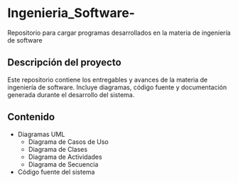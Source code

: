 # Ingenieria_Software-
Repositorio para cargar programas desarrollados en la materia de ingeniería de software
## Descripción del proyecto

Este repositorio contiene los entregables y avances de la materia de ingeniería de software. Incluye diagramas, código fuente y documentación generada durante el desarrollo del sistema.

## Contenido

- Diagramas UML
  - Diagrama de Casos de Uso
  - Diagrama de Clases
  - Diagrama de Actividades
  - Diagrama de Secuencia
- Código fuente del sistema
